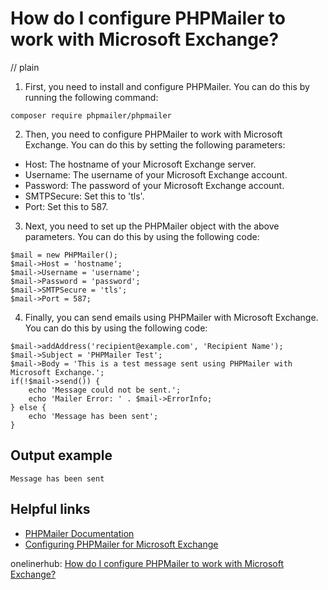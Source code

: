 # How do I configure PHPMailer to work with Microsoft Exchange?
// plain

1. First, you need to install and configure PHPMailer. You can do this by running the following command:

```
composer require phpmailer/phpmailer
```

2. Then, you need to configure PHPMailer to work with Microsoft Exchange. You can do this by setting the following parameters:

- Host: The hostname of your Microsoft Exchange server.
- Username: The username of your Microsoft Exchange account.
- Password: The password of your Microsoft Exchange account.
- SMTPSecure: Set this to 'tls'.
- Port: Set this to 587.

3. Next, you need to set up the PHPMailer object with the above parameters. You can do this by using the following code:

```
$mail = new PHPMailer();
$mail->Host = 'hostname';
$mail->Username = 'username';
$mail->Password = 'password';
$mail->SMTPSecure = 'tls';
$mail->Port = 587;
```

4. Finally, you can send emails using PHPMailer with Microsoft Exchange. You can do this by using the following code:

```
$mail->addAddress('recipient@example.com', 'Recipient Name');
$mail->Subject = 'PHPMailer Test';
$mail->Body = 'This is a test message sent using PHPMailer with Microsoft Exchange.';
if(!$mail->send()) {
    echo 'Message could not be sent.';
    echo 'Mailer Error: ' . $mail->ErrorInfo;
} else {
    echo 'Message has been sent';
}
```

## Output example

```
Message has been sent
```

## Helpful links

- [PHPMailer Documentation](https://github.com/PHPMailer/PHPMailer)
- [Configuring PHPMailer for Microsoft Exchange](https://www.sitepoint.com/configure-phpmailer-microsoft-exchange/)

onelinerhub: [How do I configure PHPMailer to work with Microsoft Exchange?](https://onelinerhub.com/phpmailer/how-do-i-configure-phpmailer-to-work-with-microsoft-exchange)